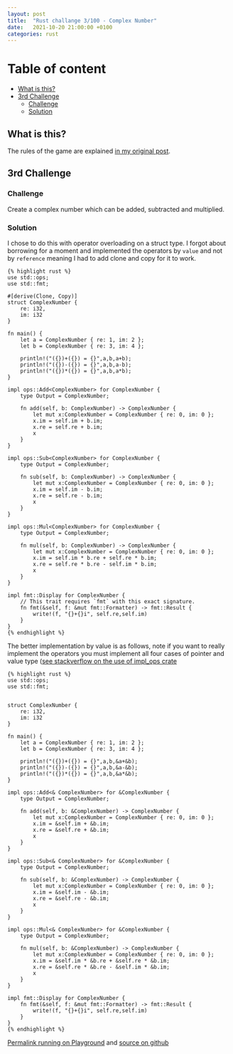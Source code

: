 ```yaml
---
layout: post
title:  "Rust challange 3/100 - Complex Number"
date:   2021-10-20 21:00:00 +0100
categories: rust
---
```



#  Table of content
<!-- MarkdownTOC autolink="true" -->

- [What is this?](#what-is-this)
- [3rd Challenge](#3rd-challenge)
	- [Challenge](#challenge)
	- [Solution](#solution)

<!-- /MarkdownTOC -->

## What is this?

The rules of the game are explained [in my original post](https://maebli.github.io/rust/2021/10/18/100rust.html).

## 3rd Challenge
### Challenge

Create a complex number which can be added, subtracted and multiplied. 

### Solution

I chose to do this with operator overloading on a struct type. I forgot about borrowing for a moment and implemented the operators by `value` and not by `reference` meaning I had to add clone and copy for it to work. 


	{% highlight rust %}
	use std::ops;
	use std::fmt;

	#[derive(Clone, Copy)]
	struct ComplexNumber {
	    re: i32,
	    im: i32
	}

	fn main() {
	    let a = ComplexNumber { re: 1, im: 2 };
	    let b = ComplexNumber { re: 3, im: 4 };

	    println!("({})+({}) = {}",a,b,a+b);
	    println!("({})-({}) = {}",a,b,a-b);
	    println!("({})*({}) = {}",a,b,a*b);
	}

	impl ops::Add<ComplexNumber> for ComplexNumber {
	    type Output = ComplexNumber;

	    fn add(self, b: ComplexNumber) -> ComplexNumber {
	        let mut x:ComplexNumber = ComplexNumber { re: 0, im: 0 };
	        x.im = self.im + b.im;
	        x.re = self.re + b.im;
	        x
	    }
	}

	impl ops::Sub<ComplexNumber> for ComplexNumber {
	    type Output = ComplexNumber;

	    fn sub(self, b: ComplexNumber) -> ComplexNumber {
	        let mut x:ComplexNumber = ComplexNumber { re: 0, im: 0 };
	        x.im = self.im - b.im;
	        x.re = self.re - b.im;
	        x
	    }
	}

	impl ops::Mul<ComplexNumber> for ComplexNumber {
	    type Output = ComplexNumber;

	    fn mul(self, b: ComplexNumber) -> ComplexNumber {
	        let mut x:ComplexNumber = ComplexNumber { re: 0, im: 0 };
	        x.im = self.im * b.re + self.re * b.im;
	        x.re = self.re * b.re - self.im * b.im;
	        x
	    }
	}

	impl fmt::Display for ComplexNumber {
	    // This trait requires `fmt` with this exact signature.
	    fn fmt(&self, f: &mut fmt::Formatter) -> fmt::Result {
	        write!(f, "{}+{}i", self.re,self.im)
	    }
	}
	{% endhighlight %}


The better implementation by value is as follows, note if you want to really implement the operators you must implement all four cases of pointer and value type ([see stackverflow on the use of  impl_ops crate](https://stackoverflow.com/questions/28005134/how-do-i-implement-the-add-trait-for-a-reference-to-a-struct/57021762#57021762)

	{% highlight rust %}
	use std::ops;
	use std::fmt;


	struct ComplexNumber {
	    re: i32,
	    im: i32
	}

	fn main() {
	    let a = ComplexNumber { re: 1, im: 2 };
	    let b = ComplexNumber { re: 3, im: 4 };

	    println!("({})+({}) = {}",a,b,&a+&b);
	    println!("({})-({}) = {}",a,b,&a-&b);
	    println!("({})*({}) = {}",a,b,&a*&b);
	}

	impl ops::Add<& ComplexNumber> for &ComplexNumber {
	    type Output = ComplexNumber;

	    fn add(self, b: &ComplexNumber) -> ComplexNumber {
	        let mut x:ComplexNumber = ComplexNumber { re: 0, im: 0 };
	        x.im = &self.im + &b.im;
	        x.re = &self.re + &b.im;
	        x
	    }
	}

	impl ops::Sub<& ComplexNumber> for &ComplexNumber {
	    type Output = ComplexNumber;

	    fn sub(self, b: &ComplexNumber) -> ComplexNumber {
	        let mut x:ComplexNumber = ComplexNumber { re: 0, im: 0 };
	        x.im = &self.im - &b.im;
	        x.re = &self.re - &b.im;
	        x
	    }
	}

	impl ops::Mul<& ComplexNumber> for &ComplexNumber {
	    type Output = ComplexNumber;

	    fn mul(self, b: &ComplexNumber) -> ComplexNumber {
	        let mut x:ComplexNumber = ComplexNumber { re: 0, im: 0 };
	        x.im = &self.im * &b.re + &self.re * &b.im;
	        x.re = &self.re * &b.re - &self.im * &b.im;
	        x
	    }
	}

	impl fmt::Display for ComplexNumber {
	    fn fmt(&self, f: &mut fmt::Formatter) -> fmt::Result {
	        write!(f, "{}+{}i", self.re,self.im)
	    }
	}
	{% endhighlight %}

[Permalink running on Playground](https://play.rust-lang.org/?version=stable&edition=2018&gist=d4f53e7b6870439b6230a9d073f6e64e) and [source on github](https://github.com/maebli/100rustsnippets/tree/master/complex-numbers)